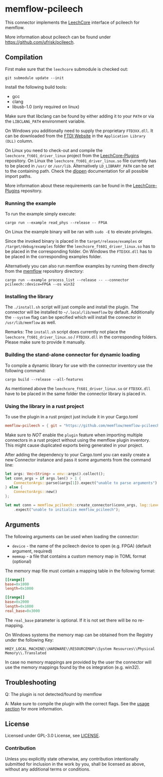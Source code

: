 # memflow-pcileech

This connector implements the [LeechCore](https://github.com/ufrisk/LeechCore) interface of pcileech for memflow.

More information about pcileech can be found under https://github.com/ufrisk/pcileech.


## Compilation

First make sure that the `leechcore` submodule is checked out:
```
git submodule update --init
```

Install the following build tools:
- gcc
- clang
- libusb-1.0 (only required on linux)

Make sure that libclang can be found by either adding it to your `PATH` or via the `LIBCLANG_PATH` environment variable.

On Windows you additionally need to supply the proprietary `FTD3XX.dll`. It can be downloaded from the [FTDI Website](https://www.ftdichip.com/Drivers/D3XX.htm) in the `Application Library (DLL)` column.

On Linux you need to check-out and compile the `leechcore_ft601_driver_linux` project from the [LeechCore-Plugins](https://github.com/ufrisk/LeechCore-plugins) repository. On Linux the `leechcore_ft601_driver_linux.so` file currently has to be placed in `/usr/` or `/usr/lib`. Alternatively `LD_LIBRARY_PATH` can be set to the containing path. Check the [dlopen](https://man7.org/linux/man-pages/man3/dlopen.3.html) documentation for all possible import paths.

More information about these requirements can be found in the [LeechCore-Plugins](https://github.com/ufrisk/LeechCore-plugins) repository.

### Running the example

To run the example simply execute:

```
cargo run --example read_phys --release -- FPGA
```

On Linux the example binary will be ran with `sudo -E` to elevate privileges.

Since the invoked binary is placed in the `target/release/examples` or `/target/debug/examples` folder the `leechcore_ft601_driver_linux.so` has to be placed in the corresponding folder.
On Windows the `FTD3XX.dll` has to be placed in the corresponding examples folder.

Alternatively you can also run memflow examples by running them directly from the [memflow](https://github.com/memflow/memflow) repository directory:
```
cargo run --example process_list --release -- --connector pcileech::device=FPGA --os win32
```

### Installing the library

The `./install.sh` script will just compile and install the plugin.
The connector will be installed to `~/.local/lib/memflow` by default.
Additionally the `--system` flag can be specified which will install the connector in `/usr/lib/memflow` as well.

Remarks: The `install.sh` script does currently not place the `leechcore_ft601_driver_linux.so` / `FTD3XX.dll` in the corresponding folders. Please make sure to provide it manually.

### Building the stand-alone connector for dynamic loading

To compile a dynamic library for use with the connector inventory use the following command:

```
cargo build --release --all-features
```

As mentioned above the `leechcore_ft601_driver_linux.so` or `FTD3XX.dll` have to be placed in the same folder the connector library is placed in.

### Using the library in a rust project

To use the plugin in a rust project just include it in your Cargo.toml

```toml
memflow-pcileech = { git = "https://github.com/memflow/memflow-pcileech", branch = "master" }
```

Make sure to _NOT_ enable the `plugin` feature when importing multiple
connectors in a rust project without using the memflow plugin inventory.
This might cause duplicated exports being generated in your project.

After adding the dependency to your Cargo.toml you can easily create a new Connector instance and pass it some arguments from the command line:

```rust
let args: Vec<String> = env::args().collect();
let conn_args = if args.len() > 1 {
    ConnectorArgs::parse(&args[1]).expect("unable to parse arguments")
} else {
    ConnectorArgs::new()
};

let mut conn = memflow_pcileech::create_connector(&conn_args, log::Level::Debug)
    .expect("unable to initialize memflow_pcileech");
```

## Arguments

The following arguments can be used when loading the connector:

- `device` - the name of the pcileech device to open (e.g. FPGA) (default argument, required)
- `memmap` - a file that contains a custom memory map in TOML format (optional)

The memory map file must contain a mapping table in the following format:

```toml
[[range]]
base=0x1000
length=0x1000

[[range]]
base=0x2000
length=0x1000
real_base=0x3000
```

The `real_base` parameter is optional. If it is not set there will be no re-mapping.

On Windows systems the memory map can be obtained from the Registry under the following Key:
```
HKEY_LOCAL_MACHINE\\HARDWARE\\RESOURCEMAP\\System Resources\\Physical Memory\\.Translated
```

In case no memory mappings are provided by the user the connector will use the memory mappings found by the os integration (e.g. win32).

## Troubleshooting

Q: The plugin is not detected/found by memflow

A: Make sure to compile the plugin with the correct flags. See the [usage section](#using-the-library-in-a-rust-project) for more information.

## License

Licensed under GPL-3.0 License, see [LICENSE](LICENSE).

### Contribution

Unless you explicitly state otherwise, any contribution intentionally submitted for inclusion in the work by you, shall be licensed as above, without any additional terms or conditions.
